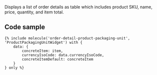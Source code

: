 Displays a list of order details as table which includes product SKU, name, price, quantity, and item total.

## Code sample 

```
{% include molecule('order-detail-product-packaging-unit', 'ProductPackagingUnitWidget') with {
    data: {
        concreteItem: item,
        currencyIsoCode: data.currencyIsoCode,
        concreteItemDefault: concreteItem
    }
} only %}
```
